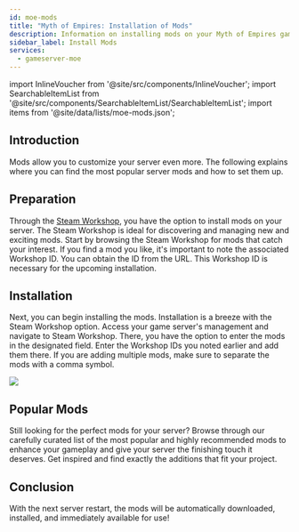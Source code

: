 ```yaml
---
id: moe-mods
title: "Myth of Empires: Installation of Mods"
description: Information on installing mods on your Myth of Empires game server from ZAP-Hosting 
sidebar_label: Install Mods
services:
  - gameserver-moe
---
```


import InlineVoucher from '@site/src/components/InlineVoucher';
import SearchableItemList from '@site/src/components/SearchableItemList/SearchableItemList';
import items from '@site/data/lists/moe-mods.json';

## Introduction

Mods allow you to customize your server even more. The following explains where you can find the most popular server mods and how to set them up.

<InlineVoucher />

## Preparation

Through the [Steam Workshop](https://steamcommunity.com/app/221100/workshop/), you have the option to install mods on your server. The Steam Workshop is ideal for discovering and managing new and exciting mods. Start by browsing the Steam Workshop for mods that catch your interest. If you find a mod you like, it's important to note the associated Workshop ID. You can obtain the ID from the URL. This Workshop ID is necessary for the upcoming installation.



## Installation

Next, you can begin installing the mods. Installation is a breeze with the Steam Workshop option. Access your game server's management and navigate to Steam Workshop. There, you have the option to enter the mods in the designated field. Enter the Workshop IDs you noted earlier and add them there. If you are adding multiple mods, make sure to separate the mods with a comma symbol.

![](https://screensaver01.zap-hosting.com/index.php/s/MwT4zCxtJ3Jo6Md/preview)

## Popular Mods

Still looking for the perfect mods for your server? Browse through our carefully curated list of the most popular and highly recommended mods to enhance your gameplay and give your server the finishing touch it deserves. Get inspired and find exactly the additions that fit your project.

<SearchableItemList items={items} />

## Conclusion

With the next server restart, the mods will be automatically downloaded, installed, and immediately available for use!

<InlineVoucher />

